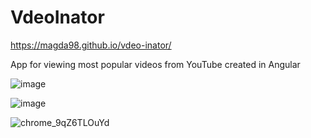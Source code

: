 # VdeoInator

https://magda98.github.io/vdeo-inator/

App for viewing most popular videos from YouTube created in Angular

![image](https://user-images.githubusercontent.com/33430525/200418081-2413b31a-0d94-4b7d-992e-8f794af5f780.png)

![image](https://user-images.githubusercontent.com/33430525/200418162-a9fffe62-5ba5-4298-b895-57af4c3d0fd4.png)

![chrome_9qZ6TLOuYd](https://user-images.githubusercontent.com/33430525/200417875-4bf53551-e802-4978-bcae-d2f638d13d78.gif)
